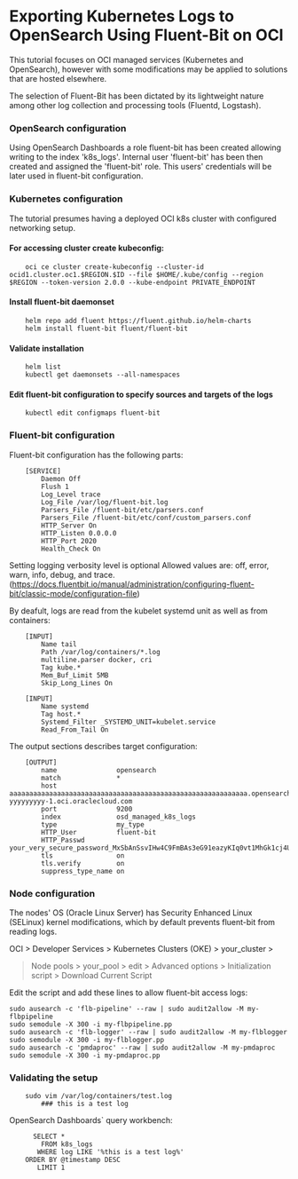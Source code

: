 # Exporting Kubernetes Logs to OpenSearch Using Fluent-Bit on OCI

This tutorial focuses on OCI managed services (Kubernetes and OpenSearch),
however with some modifications may be applied to solutions that are hosted elsewhere.

The selection of Fluent-Bit has been dictated by its
lightweight nature among other log collection and processing tools (Fluentd, Logstash).

### OpenSearch configuration
Using OpenSearch Dashboards a role fluent-bit has been created allowing writing to the index 'k8s_logs'.
Internal user 'fluent-bit' has been then created and assigned the 'fluent-bit' role.
This users' credentials will be later used in fluent-bit configuration.

### Kubernetes configuration
The tutorial presumes having a deployed OCI k8s cluster with configured networking setup.

#### For accessing cluster create kubeconfig:
        oci ce cluster create-kubeconfig --cluster-id ocid1.cluster.oc1.$REGION.$ID --file $HOME/.kube/config --region $REGION --token-version 2.0.0 --kube-endpoint PRIVATE_ENDPOINT

#### Install fluent-bit daemonset
        helm repo add fluent https://fluent.github.io/helm-charts
        helm install fluent-bit fluent/fluent-bit

#### Validate installation
        helm list
        kubectl get daemonsets --all-namespaces

#### Edit fluent-bit configuration to specify sources and targets of the logs
        kubectl edit configmaps fluent-bit

### Fluent-bit configuration
Fluent-bit configuration has the following parts:

        [SERVICE]
            Daemon Off
            Flush 1
            Log_Level trace
            Log_File /var/log/fluent-bit.log
            Parsers_File /fluent-bit/etc/parsers.conf
            Parsers_File /fluent-bit/etc/conf/custom_parsers.conf
            HTTP_Server On
            HTTP_Listen 0.0.0.0
            HTTP_Port 2020
            Health_Check On

Setting logging verbosity level is optional
Allowed values are: off, error, warn, info, debug, and trace.
(https://docs.fluentbit.io/manual/administration/configuring-fluent-bit/classic-mode/configuration-file)

By deafult, logs are read from the kubelet systemd unit as well as from containers:

        [INPUT]
            Name tail
            Path /var/log/containers/*.log
            multiline.parser docker, cri
            Tag kube.*
            Mem_Buf_Limit 5MB
            Skip_Long_Lines On

        [INPUT]
            Name systemd
            Tag host.*
            Systemd_Filter _SYSTEMD_UNIT=kubelet.service
            Read_From_Tail On

The output sections describes target configuration:

        [OUTPUT]
            name               opensearch
            match              *
            host               aaaaaaaaaaaaaaaaaaaaaaaaaaaaaaaaaaaaaaaaaaaaaaaaaaaaaaaaaaaa.opensearch.xx-yyyyyyyyy-1.oci.oraclecloud.com
            port               9200
            index              osd_managed_k8s_logs
            type               my_type
            HTTP_User          fluent-bit
            HTTP_Passwd        your_very_secure_password_MxSbAnSsvIHw4C9FmBAs3eG91eazyKIq0vt1MhGk1cj4UYJEHpSbAnSsvIHw4C9FmBAs3eG91eazKIq0
            tls                on
            tls.verify         on
            suppress_type_name on

### Node configuration
The nodes' OS (Oracle Linux Server) has Security Enhanced Linux (SELinux) kernel modifications, which
by default prevents fluent-bit from reading logs.

OCI > Developer Services > Kubernetes Clusters (OKE) > your_cluster >
> Node pools > your_pool > edit > Advanced options > Initialization script > Download Current Script

Edit the script and add these lines to allow fluent-bit access logs:

    sudo ausearch -c 'flb-pipeline' --raw | sudo audit2allow -M my-flbpipeline
    sudo semodule -X 300 -i my-flbpipeline.pp
    sudo ausearch -c 'flb-logger' --raw | sudo audit2allow -M my-flblogger
    sudo semodule -X 300 -i my-flblogger.pp
    sudo ausearch -c 'pmdaproc' --raw | sudo audit2allow -M my-pmdaproc
    sudo semodule -X 300 -i my-pmdaproc.pp

### Validating the setup
        sudo vim /var/log/containers/test.log
            ### this is a test log

OpenSearch Dashboards` query workbench:

          SELECT *
            FROM k8s_logs
           WHERE log LIKE '%this is a test log%'
        ORDER BY @timestamp DESC
           LIMIT 1
